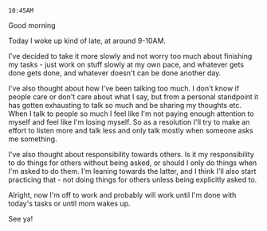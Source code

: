 `10:45AM`

Good morning

Today I woke up kind of late, at around 9-10AM.

I've decided to take it more slowly and not worry too much about finishing my tasks - just work on stuff slowly at my own pace, and whatever gets done gets done, and whatever doesn't can be done another day.

I've also thought about how I've been talking too much. I don't know if people care or don't care about what I say, but from a personal standpoint it has gotten exhausting to talk so much and be sharing my thoughts etc. When I talk to people so much I feel like I'm not paying enough attention to myself and feel like I'm losing myself. So as a resolution I'll try to make an effort to listen more and talk less and only talk mostly when someone asks me something.

I've also thought about responsibility towards others. Is it my responsibility to do things for others without being asked, or should I only do things when I'm asked to do them. I'm leaning towards the latter, and I think I'll also start practicing that - not doing things for others unless being explicitly asked to.

Alright, now I'm off to work and probably will work until I'm done with today's tasks or until mom wakes up.

See ya!